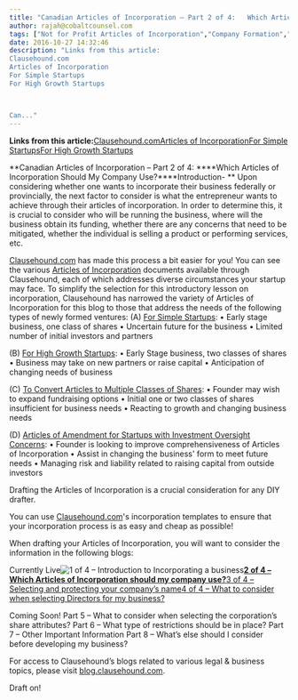 ```yaml
---
title: "Canadian Articles of Incorporation – Part 2 of 4:   Which Articles of Incorporation Should My Company Use?"
author: rajah@cobaltcounsel.com
tags: ["Not for Profit Articles of Incorporation","Company Formation","Rajah","Articles of Incorporation","Canada (ON)","Canada (General)"]
date: 2016-10-27 14:32:46
description: "Links from this article:
Clausehound.com
Articles of Incorporation
For Simple Startups
For High Growth Startups



Can..."
---
```


**Links from this article:**[Clausehound.com](https://www.clausehound.com)[Articles of Incorporation](https://clausehound.com/documents/)[For Simple Startups](https://clausehound.com/legal-contract/16110/#!/document=)[For High Growth Startups](https://clausehound.com/legal-contract/16111/#!/document=)

**Canadian Articles of Incorporation – Part 2 of 4: ****Which Articles of Incorporation Should My Company Use?****Introduction- **
Upon considering whether one wants to incorporate their business federally or provincially, the next factor to consider is what the entrepreneur wants to achieve through their articles of incorporation. In order to determine this, it is crucial to consider who will be running the business, where will the business obtain its funding, whether there are any concerns that need to be mitigated, whether the individual is selling a product or performing services, etc.

[Clausehound.com](https://www.clausehound.com) has made this process a bit easier for you! You can see the various [Articles of Incorporation](https://clausehound.com/documents/) documents available through Clausehound, each of which addresses diverse circumstances your startup may face. To simplify the selection for this introductory lesson on incorporation, Clausehound has narrowed the variety of Articles of Incorporation for this blog to those that address the needs of the following types of newly formed ventures:
(A) [For Simple Startups](https://clausehound.com/legal-contract/16110/#!/document=):
• Early stage business, one class of shares
• Uncertain future for the business
• Limited number of initial investors and partners

(B) [For High Growth Startups](https://clausehound.com/legal-contract/16111/#!/document=):
• Early Stage business, two classes of shares
• Business may take on new partners or raise capital
• Anticipation of changing needs of business

(C) [To Convert Articles to Multiple Classes of Shares](https://clausehound.com/legal-contract/16108/#!/document=):
• Founder may wish to expand fundraising options
• Initial one or two classes of shares insufficient for business needs
• Reacting to growth and changing business needs

(D) [Articles of Amendment for Startups with Investment Oversight Concerns](https://clausehound.com/legal-contract/16108):
• Founder is looking to improve comprehensiveness of Articles of Incorporation
• Assist in changing the business' form to meet future needs
• Managing risk and liability related to raising capital from outside investors

 

Drafting the Articles of Incorporation is a crucial consideration for any DIY drafter.

You can use [Clausehound.com](https://clausehound.com)'s incorporation templates to ensure that your incorporation process is as easy and cheap as possible!

 

When drafting your Articles of Incorporation, you will want to consider the information in the following blogs:

Currently Live![1 of 4 – Introduction to Incorporating a business](https://blog.clausehound.com/canadian-articles-of-incorporation-part-1-of-8-introduction-to-incorporation-2)**[2 of 4 – Which Articles of Incorporation should my company use?](https://blog.clausehound.com/canadian-articles-of-incorporation-part-2-of-8-which-articles-of-incorporation-should-my-company-use-2)**[3 of 4 – Selecting and protecting your company’s name](https://blog.clausehound.com/canadian-articles-of-incorporation-part-3-of-8-selecting-and-protecting-your-corporations-name-2)[4 of 4 – What to consider when selecting Directors for my business?](https://blog.clausehound.com/canadian-articles-of-incorporation-part-4-of-8-what-to-consider-when-selecting-directors-for-my-business)

Coming Soon!
Part 5 – What to consider when selecting the corporation’s share attributes?
Part 6  – What type of restrictions should be in place?
Part 7 – Other Important Information
Part 8 – What’s else should I consider before developing my business?

For access to Clausehound’s blogs related to various legal & business topics, please visit [blog.clausehound.com](https://blog.clausehound.com/).

Draft on!
